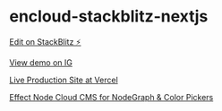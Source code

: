 # encloud-stackblitz-nextjs

[Edit on StackBlitz ⚡️](https://stackblitz.com/edit/encloud-stackblitz-nextjs)

[View demo on IG](https://www.instagram.com/p/CPZ541uDUW6/)

[Live Production Site at Vercel](https://encloud-stackblitz-nextjs.vercel.app/)

[Effect Node Cloud CMS for NodeGraph & Color Pickers](https://cloud.effectnode.com)

